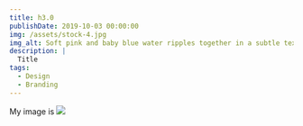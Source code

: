 ```yaml
---
title: h3.0
publishDate: 2019-10-03 00:00:00
img: /assets/stock-4.jpg
img_alt: Soft pink and baby blue water ripples together in a subtle texture.
description: |
  Title
tags:
  - Design
  - Branding
---
```


My image is ![](/assets/stock-4.jpg)
